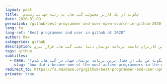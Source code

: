 ```yaml
---
layout: post
title:  چگونه از یک کاربر معمولی گیت هاب به رتبه جهانی رسیدم
date: 2020-01-09
permalink: /github/best-programmer-and-user-open-source-in-github-2020-fa/
lang: fa
lang-ref: "Best programmer and user in github at 2020"
author: Max
categories: github
description: امروز جایزه ای بابت کمک هایی که به جامعه منبع باز و اپن سورس کردم از آمریکا برایم فرستادند و آنرا دریافت کردم و متوجه شدم که توانسته ام در لیست برترین کاربران جامعه برنامه نویسان دنیا یعنی گیت هاب قرار بیرم.
tags: github
subtitles:
  - name: "چگونه من یکی از فعال ترین برنامه نویسان جهان در گیت هاب شدم؟"
    slug: "how-did-i-become-one-of-the-most-active-programmers-in-the-world-at-github-2020"
redirect_to: https://fa.maxbase.org/github/best-programmer-and-user-open-source-in-github-2020/
private: true
---
```

